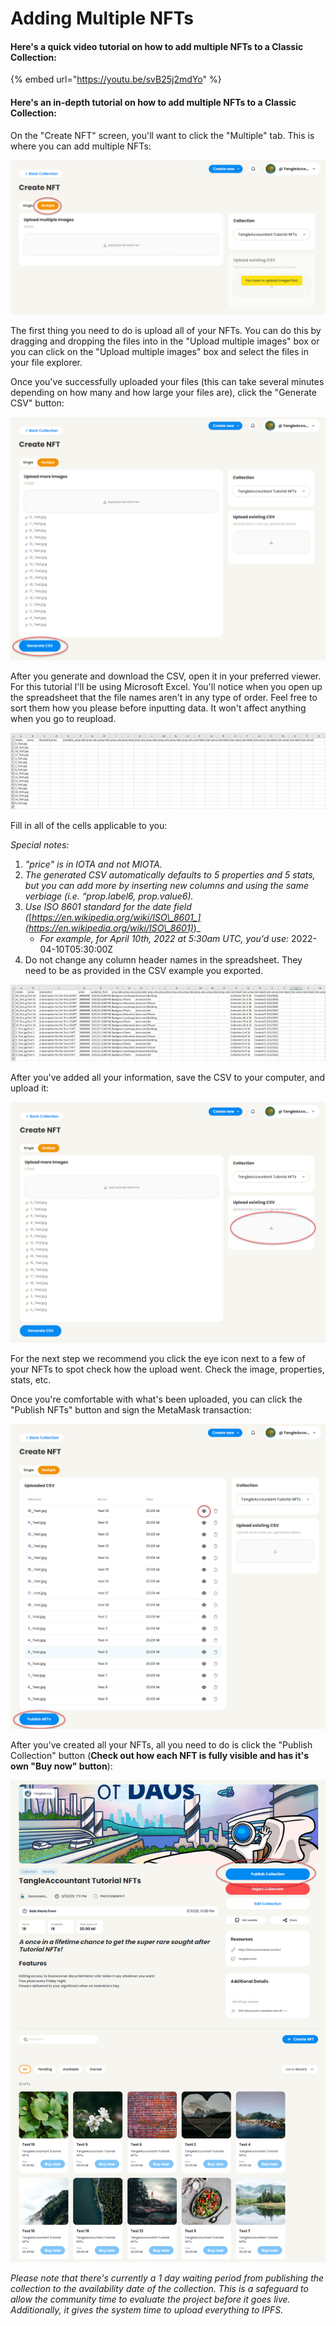 # Adding Multiple NFTs

#### Here's a quick video tutorial on how to add multiple NFTs to a Classic Collection:

{% embed url="https://youtu.be/svB25j2mdYo" %}

#### **Here's an in-depth tutorial on how to add multiple NFTs to a Classic Collection:**

On the "Create NFT" screen, you'll want to click the "Multiple" tab. This is where you can add multiple NFTs:

![](<../../../.gitbook/assets/image (34) (1).png>)

The first thing you need to do is upload all of your NFTs. You can do this by dragging and dropping the files into in the "Upload multiple images" box or you can click on the "Upload multiple images" box and select the files in your file explorer.

Once you've successfully uploaded your files (this can take several minutes depending on how many and how large your files are), click the "Generate CSV" button:

![](<../../../.gitbook/assets/image (28) (1) (1).png>)

After you generate and download the CSV, open it in your preferred viewer. For this tutorial I'll be using Microsoft Excel. You'll notice when you open up the spreadsheet that the file names aren't in any type of order. Feel free to sort them how you please before inputting data. It won't affect anything when you go to reupload.

![](<../../../.gitbook/assets/image (23) (1).png>)

Fill in all of the cells applicable to you:

_Special notes:_

1. _"price" is in IOTA and not MIOTA._
2. _The generated CSV automatically defaults to 5 properties and 5 stats, but you can add more by inserting new columns and using the same verbiage (i.e. “prop.label6, prop.value6)._
3. _Use ISO 8601 standard for the date field (_[_https://en.wikipedia.org/wiki/ISO\_8601_](https://en.wikipedia.org/wiki/ISO\_8601)_)_
   * _For example, for April 10th, 2022 at 5:30am UTC, you'd use:_ 2022-04-10T05:30:00Z
4. Do not change any column header names in the spreadsheet. They need to be as provided in the CSV example you exported.

![](<../../../.gitbook/assets/image (26) (1) (1).png>)

After you've added all your information, save the CSV to your computer, and upload it:

![](<../../../.gitbook/assets/image (20).png>)

For the next step we recommend you click the eye icon next to a few of your NFTs to spot check how the upload went. Check the image, properties, stats, etc.

Once you're comfortable with what's been uploaded, you can click the "Publish NFTs" button and sign the MetaMask transaction:

![](<../../../.gitbook/assets/image (7) (1).png>)

After you've created all your NFTs, all you need to do is click the "Publish Collection" button (**Check out how each NFT is fully visible and has it's own "Buy now" button**):

![](<../../../.gitbook/assets/image (27) (1) (1).png>)

_Please note that there's currently a 1 day waiting period from publishing the collection to the availability date of the collection. This is a safeguard to allow the community time to evaluate the project before it goes live. Additionally, it gives the system time to upload everything to IPFS._
